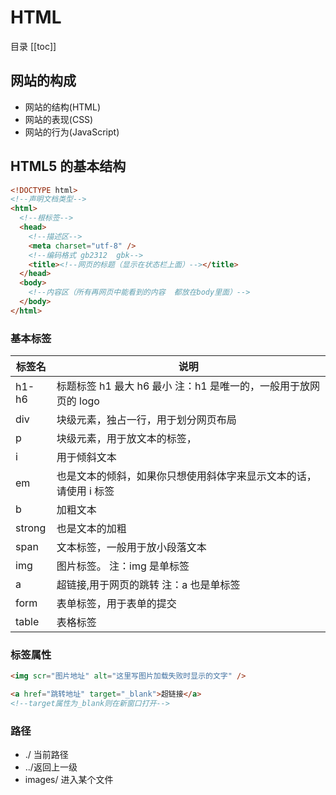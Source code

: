 # HTML
目录
[[toc]]
## 网站的构成

- 网站的结构(HTML)
- 网站的表现(CSS)
- 网站的行为(JavaScript)

## HTML5 的基本结构

```html
<!DOCTYPE html>
<!--声明文档类型-->
<html>
  <!--根标签-->
  <head>
    <!--描述区-->
    <meta charset="utf-8" />
    <!--编码格式 gb2312  gbk-->
    <title><!--网页的标题（显示在状态栏上面）--></title>
  </head>
  <body>
    <!--内容区（所有再网页中能看到的内容  都放在body里面）-->
  </body>
</html>
```

### 基本标签

| 标签名 | 说明                                                              |
| ------ | ----------------------------------------------------------------- |
| h1-h6  | 标题标签 h1 最大 h6 最小 注：h1 是唯一的，一般用于放网页的 logo   |
| div    | 块级元素，独占一行，用于划分网页布局                              |
| p      | 块级元素，用于放文本的标签，                                      |
| i      | 用于倾斜文本                                                      |
| em     | 也是文本的倾斜，如果你只想使用斜体字来显示文本的话，请使用 i 标签 |
| b      | 加粗文本                                                          |
| strong | 也是文本的加粗                                                    |
| span   | 文本标签，一般用于放小段落文本                                    |
| img    | 图片标签。 注：img 是单标签                                       |
| a      | 超链接,用于网页的跳转 注：a 也是单标签                            |
| form   | 表单标签，用于表单的提交                                          |
| table  | 表格标签                                                          |

### 标签属性

```html
<img scr="图片地址" alt="这里写图片加载失败时显示的文字" />

<a href="跳转地址" target="_blank">超链接</a>
<!--target属性为_blank则在新窗口打开-->
```

### 路径

- ./ 当前路径
- ../返回上一级
- images/ 进入某个文件
